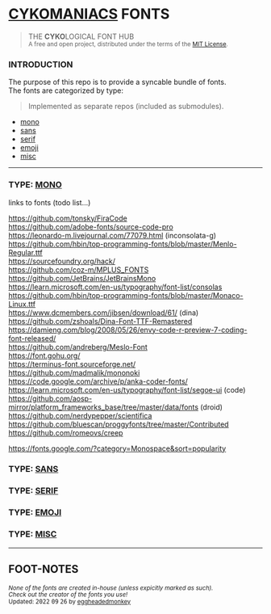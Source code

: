 # [CYKOMANIACS](https://github.com/cykomaniacs) FONTS

> THE **CYKO**LOGICAL FONT HUB\
> <sup>A free and open project, distributed under the terms of the [MIT License](LICENSE).</sup>

### INTRODUCTION

The purpose of this repo is to provide a syncable bundle of fonts.\
The fonts are categorized by type:

> Implemented as separate repos (included as submodules).

- [mono](#type-mono)
- [sans](#type-sans)
- [serif](#type-serif)
- [emoji](#type-emoji)
- [misc](#type-misc)

---

### TYPE: [MONO](https://github.com/cyko-hub/fonts-mono)

links to fonts (todo list...)

https://github.com/tonsky/FiraCode  
https://github.com/adobe-fonts/source-code-pro  
https://leonardo-m.livejournal.com/77079.html (inconsolata-g)  
https://github.com/hbin/top-programming-fonts/blob/master/Menlo-Regular.ttf  
https://sourcefoundry.org/hack/  
https://github.com/coz-m/MPLUS_FONTS  
https://github.com/JetBrains/JetBrainsMono  
https://learn.microsoft.com/en-us/typography/font-list/consolas  
https://github.com/hbin/top-programming-fonts/blob/master/Monaco-Linux.ttf  
https://www.dcmembers.com/jibsen/download/61/ (dina)  
https://github.com/zshoals/Dina-Font-TTF-Remastered  
https://damieng.com/blog/2008/05/26/envy-code-r-preview-7-coding-font-released/  
https://github.com/andreberg/Meslo-Font  
https://font.gohu.org/  
https://terminus-font.sourceforge.net/  
https://github.com/madmalik/mononoki  
https://code.google.com/archive/p/anka-coder-fonts/  
https://learn.microsoft.com/en-us/typography/font-list/segoe-ui (code)  
https://github.com/aosp-mirror/platform_frameworks_base/tree/master/data/fonts (droid)  
https://github.com/nerdypepper/scientifica  
https://github.com/bluescan/proggyfonts/tree/master/Contributed
https://github.com/romeovs/creep

https://fonts.google.com/?category=Monospace&sort=popularity  

### TYPE: [SANS](https://github.com/cyko-hub/fonts-sans)

### TYPE: [SERIF](https://github.com/cyko-hub/fonts-serif)

### TYPE: [EMOJI](https://github.com/cyko-hub/fonts-emoji)

### TYPE: [MISC](https://github.com/cyko-hub/fonts-misc)

---

## FOOT-NOTES

*<sub>None of the fonts are created in-house (unless expicitly marked as such).</sub>*\
*<sup>Check out the creator of the fonts you use!</sup>*\
<sub>Updated: <kbd>2022</kbd> <kbd>09</kbd> <kbd>26</kbd> by [eggheadedmonkey](https://github.com/eggheadedmonkey)</sub>
